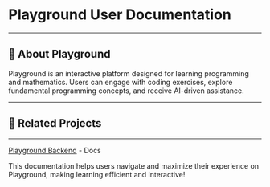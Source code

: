   # Playground User Documentation
  
---
## 📖 About Playground
Playground is an interactive platform designed for learning programming and mathematics. Users can engage with coding exercises, explore fundamental programming concepts, and receive AI-driven assistance.

---

## 🔗 Related Projects

---
[Playground Backend](https://github.com/JosephSC0121/playground_docs) - Docs

This documentation helps users navigate and maximize their experience on Playground, making learning efficient and interactive!

